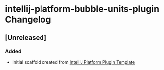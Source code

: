 <!-- Keep a Changelog guide -> https://keepachangelog.com -->

# intellij-platform-bubble-units-plugin Changelog

## [Unreleased]
### Added
- Initial scaffold created from [IntelliJ Platform Plugin Template](https://github.com/JetBrains/intellij-platform-plugin-template)
